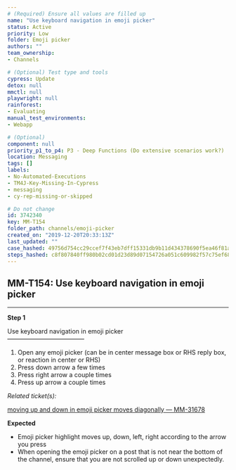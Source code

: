 ```yaml
---
# (Required) Ensure all values are filled up
name: "Use keyboard navigation in emoji picker"
status: Active
priority: Low
folder: Emoji picker
authors: ""
team_ownership: 
- Channels

# (Optional) Test type and tools
cypress: Update
detox: null
mmctl: null
playwright: null
rainforest: 
- Evaluating
manual_test_environments: 
- Webapp

# (Optional)
component: null
priority_p1_to_p4: P3 - Deep Functions (Do extensive scenarios work?)
location: Messaging
tags: []
labels: 
- No-Automated-Executions
- TM4J-Key-Missing-In-Cypress
- messaging
- cy-rep-missing-or-skipped

# Do not change
id: 3742340
key: MM-T154
folder_path: channels/emoji-picker
created_on: "2019-12-20T20:33:13Z"
last_updated: ""
case_hashed: 49756d754cc29ccef7f43eb7dff15331db9b11d434378690f5ea46f81af8c9748aeaf43b0adcbfcece8a8581726035ea
steps_hashed: c8f807840ff980b02cd01d23d89d07154726a051c609982f57c75ef68818fdd287180c27ea7aee9086e88ea8df82eaaa
---
```


## MM-T154: Use keyboard navigation in emoji picker

---

**Step 1**

Use keyboard navigation in emoji picker\
–––––––––––––––––––––––––

1. Open any emoji picker (can be in center message box or RHS reply box, or reaction in center or RHS)
2. Press down arrow a few times
3. Press right arrow a couple times
4. Press up arrow a couple times

_Related ticket(s):_

[moving up and down in emoji picker moves diagonally — MM-31678](https://mattermost.atlassian.net/browse/MM-31678)

**Expected**

- Emoji picker highlight moves up, down, left, right according to the arrow you press
- When opening the emoji picker on a post that is not near the bottom of the channel, ensure that you are not scrolled up or down unexpectedly.
